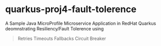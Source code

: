 # quarkus-proj4-fault-tolerence
 A Sample Java MicroProfile Microservice Application in RedHat Quarkus deomnstrating Resiliency/Fault Tolerence using
 > Retries
 > Timeouts
 > Fallbacks
 > Circuit Breaker

